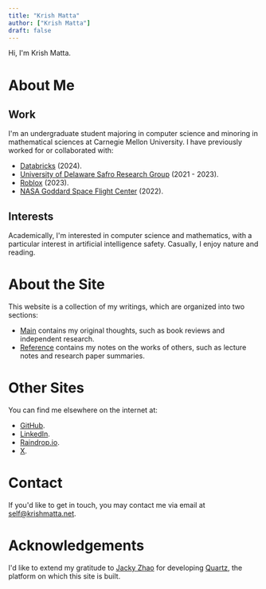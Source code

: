 ```yaml
---
title: "Krish Matta"
author: ["Krish Matta"]
draft: false
---
```


Hi, I'm Krish Matta.

# About Me

## Work
I'm an undergraduate student majoring in computer science and minoring in mathematical sciences at Carnegie Mellon University. I have previously worked for or collaborated with:
- [Databricks](https://www.databricks.com/) (2024).
- [University of Delaware Safro Research Group](https://safroresearch.blogspot.com/) (2021 - 2023).
- [Roblox](https://www.roblox.com/) (2023).
- [NASA Goddard Space Flight Center](https://www.nasa.gov/goddard/) (2022).

## Interests
Academically, I'm interested in computer science and mathematics, with a particular interest in artificial intelligence safety. Casually, I enjoy nature and reading.

# About the Site
This website is a collection of my writings, which are organized into two sections:
- [Main](/main/) contains my original thoughts, such as book reviews and independent research.
- [Reference](/reference/) contains my notes on the works of others, such as lecture notes and research paper summaries.

# Other Sites
You can find me elsewhere on the internet at:
- [GitHub](https://github.com/krishmatta).
- [LinkedIn](https://www.linkedin.com/in/krishmatta/).
- [Raindrop.io](https://app.raindrop.io/my/54129615).
- [X](https://x.com/krishmatta).

# Contact
If you'd like to get in touch, you may contact me via email at [self@krishmatta.net](mailto:self@krishmatta.net).

# Acknowledgements
I'd like to extend my gratitude to [Jacky Zhao](https://jzhao.xyz/) for developing [Quartz](https://quartz.jzhao.xyz/), the platform on which this site is built.